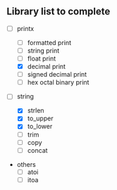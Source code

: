 ## Library list to complete

-   [ ] printx

    -   [ ] formatted print
    -   [ ] string print
    -   [ ] float print
    -   [x] decimal print
    -   [ ] signed decimal print
    -   [ ] hex octal binary print

-   [ ] string

    -   [x] strlen
    -   [x] to_upper
    -   [x] to_lower
    -   [ ] trim
    -   [ ] copy
    -   [ ] concat

-   others
    -   [ ] atoi
    -   [ ] itoa
